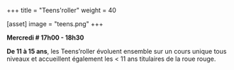 +++
title = "Teens'roller"
weight = 40

[asset]
  image = "teens.png"
+++

__Mercredi # 17h00 - 18h30__

__De 11 à 15 ans__, les Teens’roller évoluent ensemble sur un cours unique tous niveaux et accueillent également les < 11 ans titulaires de la roue rouge. 
